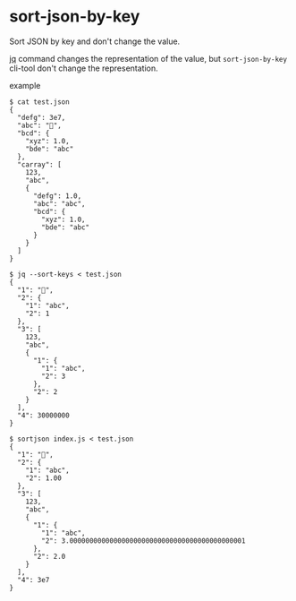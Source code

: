 # sort-json-by-key
Sort JSON by key and don't change the value.

[jq](https://stedolan.github.io/jq/) command changes the representation of the value, but `sort-json-by-key` cli-tool don't change the representation.

example
```
$ cat test.json
{
  "defg": 3e7,
  "abc": "🍣",
  "bcd": {
    "xyz": 1.0,
    "bde": "abc"
  },
  "carray": [
    123,
    "abc",
    {
      "defg": 1.0,
      "abc": "abc",
      "bcd": {
        "xyz": 1.0,
        "bde": "abc"
      }
    }
  ]
}
```

```
$ jq --sort-keys < test.json
{
  "1": "🍣",
  "2": {
    "1": "abc",
    "2": 1
  },
  "3": [
    123,
    "abc",
    {
      "1": {
        "1": "abc",
        "2": 3
      },
      "2": 2
    }
  ],
  "4": 30000000
}
```

```
$ sortjson index.js < test.json
{
  "1": "🍣",
  "2": {
    "1": "abc",
    "2": 1.00
  },
  "3": [
    123,
    "abc",
    {
      "1": {
        "1": "abc",
        "2": 3.00000000000000000000000000000000000000000001
      },
      "2": 2.0
    }
  ],
  "4": 3e7
}
```

